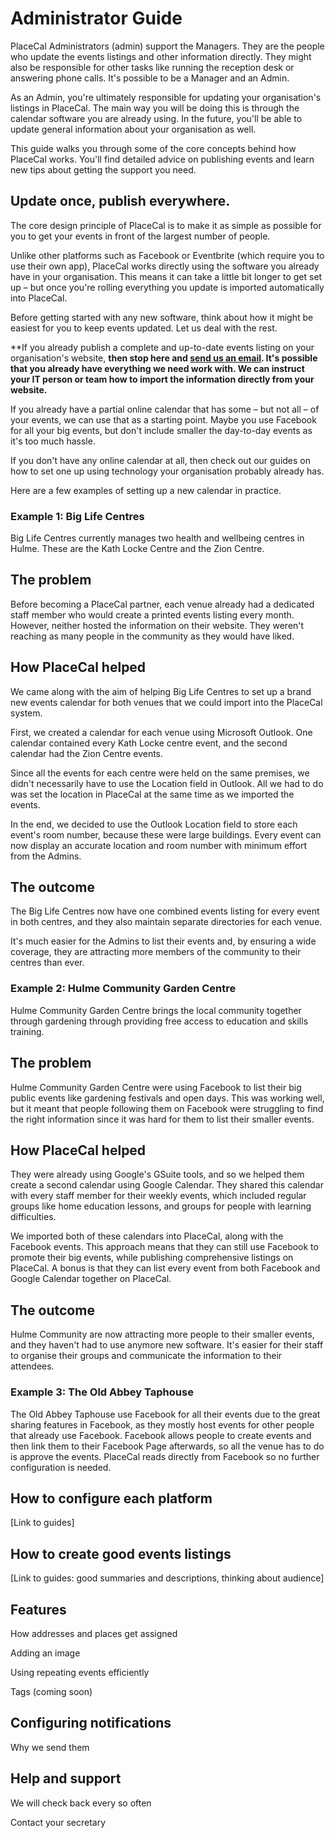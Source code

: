 # Administrator Guide

PlaceCal Administrators \(admin\) support the Managers. They are the people who update the events listings and other information directly. They might also be responsible for other tasks like running the reception desk or answering phone calls. It's possible to be a Manager and an Admin.

As an Admin, you're ultimately responsible for updating your organisation's listings in PlaceCal. The main way you will be doing this is through the calendar software you are already using. In the future, you'll be able to update general information about your organisation as well.

This guide walks you through some of the core concepts behind how PlaceCal works. You'll find  detailed advice on publishing events and learn new tips about getting the support you need.

## Update once, publish everywhere.

The core design principle of PlaceCal is to make it as simple as possible for you to get your events in front of the largest number of people.

Unlike other platforms such as Facebook or Eventbrite (which require you to use their own app), PlaceCal works directly using the software you already have in your organisation. This means it can take a little bit longer to get set up – but once you're rolling everything you update is imported automatically into PlaceCal.

Before getting started with any new software, think about how it might be easiest for you to keep events updated. Let us deal with the rest.

**If you already publish a complete and up-to-date events listing on your organisation's website, **then stop here and [send us an email](mailto:support@placecal.org). It's possible that you already have everything we need work with. We can instruct your IT person or team how to import the information directly from your website.**

If you already have a partial online calendar that has some – but not all – of your events, we can use that as a starting point. Maybe you use Facebook for all your big events, but don't include smaller the day-to-day events as it's too much hassle.

If you don't have any online calendar at all, then check out our guides on how to set one up using technology your organisation probably already has.

Here are a few examples of setting up a new calendar in practice.

### Example 1: Big Life Centres

Big Life Centres currently manages two health and wellbeing centres in Hulme. These are the Kath Locke Centre and the Zion Centre.

## The problem

Before becoming a PlaceCal partner, each venue already had a dedicated staff member who would create a printed events listing every month. However, neither hosted the information on their website. They weren't reaching as many people in the community as they would have liked.

## How PlaceCal helped

We came along with the aim of helping Big Life Centres to set up a brand new events calendar for both venues that we could import into the PlaceCal system.

First, we created a calendar for each venue using Microsoft Outlook. One calendar contained every Kath Locke centre event, and the second calendar had the Zion Centre events.

Since all the events for each centre were held on the same premises, we didn't necessarily have to use the Location field in Outlook. All we had to do was set the location in PlaceCal at the same time as we imported the events.

In the end, we decided to use the Outlook Location field to store each event's room number, because these were large buildings. Every event can now display an accurate location and room number with minimum effort from the Admins.

## The outcome

The Big Life Centres now have one combined events listing for every event in both centres, and they also maintain separate directories for each venue.

It's much easier for the Admins to list their events and, by ensuring a wide coverage, they are attracting more members of the community to their centres than ever.

### Example 2: Hulme Community Garden Centre

Hulme Community Garden Centre brings the local community together through gardening through providing free access to education and skills training.

## The problem

Hulme Community Garden Centre were using Facebook to list their big public events like gardening festivals and open days. This was working well, but it meant that people following them on Facebook were struggling to find the right information since it was hard for them to list their smaller events.

## How PlaceCal helped

They were already using Google's GSuite tools, and so we helped them create a second calendar using Google Calendar.  They shared this calendar with every staff member for their weekly events, which included regular groups like home education lessons, and groups for people with learning difficulties.

We imported both of these calendars into PlaceCal, along with the Facebook events. This approach means that they can still use Facebook to promote their big events, while publishing comprehensive listings on PlaceCal. A bonus is that they can list every event from both Facebook and Google Calendar together on PlaceCal.

## The outcome

Hulme Community are now attracting more people to their smaller events, and they haven't had to use anymore new software. It's easier for their staff to organise their groups and communicate the information to their attendees. 

### Example 3: The Old Abbey Taphouse

The Old Abbey Taphouse use Facebook for all their events due to the great sharing features in Facebook, as they mostly host events for other people that already use Facebook. Facebook allows people to create events and then link them to their Facebook Page afterwards, so all the venue has to do is approve the events. PlaceCal reads directly from Facebook so no further configuration is needed.

## How to configure each platform

\[Link to guides\]

## How to create good events listings

\[Link to guides: good summaries and descriptions, thinking about audience\]

## Features

How addresses and places get assigned

Adding an image

Using repeating events efficiently

Tags \(coming soon\)

## Configuring notifications

Why we send them

## Help and support

We will check back every so often

Contact your secretary
